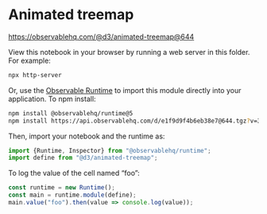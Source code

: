 # Animated treemap

https://observablehq.com/@d3/animated-treemap@644

View this notebook in your browser by running a web server in this folder. For
example:

~~~sh
npx http-server
~~~

Or, use the [Observable Runtime](https://github.com/observablehq/runtime) to
import this module directly into your application. To npm install:

~~~sh
npm install @observablehq/runtime@5
npm install https://api.observablehq.com/d/e1f9d9f4b6eb38e7@644.tgz?v=3
~~~

Then, import your notebook and the runtime as:

~~~js
import {Runtime, Inspector} from "@observablehq/runtime";
import define from "@d3/animated-treemap";
~~~

To log the value of the cell named “foo”:

~~~js
const runtime = new Runtime();
const main = runtime.module(define);
main.value("foo").then(value => console.log(value));
~~~
